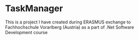 # TaskManager
This is a project I have created during ERASMUS exchange to Fachhochschule Vorarlberg (Austria) as a part of .Net Software Development course
